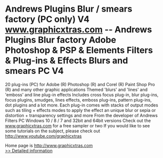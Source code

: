 # Andrews Plugins Blur / smears factory (PC only) V4<br />www.graphicxtras.com -- Andrews Plugins Blur factory Adobe Photoshop & PSP & Elements Filters & Plug-ins & Effects Blurs and smears PC V4

20 plug-ins (PC) for Adobe (R) Photoshop (R) and Corel (R) Paint Shop Pro (R) and many other graphic applications
Themed 'blurs' and 'lines' and 'emboss' and line plug-in effects
Includes cross focus plug-in, blur plug-ins, focus plugins, smudges, lines effects, emboss plug-ins, pattern plug-ins, dot plugins and a lot more.
Each plug-in comes with stacks of output modes such as tiling + effects modes to apply the effect an unique blur or sepia or distortion + transparency settings and more
From the developer of Andrews Filters
PC Windows 10 / 8 / 7 and 32bit and 64bit versions
Check out the www.graphicxtras.com for a free sampler or two
If you would like to see some tutorials on the subject, please check out http://www.youtube.com/graphicxtras


Home page is http://www.graphicxtras.com<br />[>> Detailed information](https://secure.shareit.com/shareit/product.html?productid=147344&affiliateid=200057808)